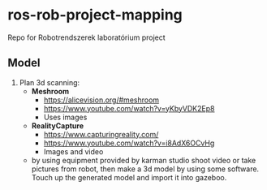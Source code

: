# ros-rob-project-mapping
Repo for Robotrendszerek laboratórium project

## Model
1. Plan 3d scanning:
    - **Meshroom**
        - https://alicevision.org/#meshroom
        - https://www.youtube.com/watch?v=yKbyVDK2Ep8
        - Uses images
    - **RealityCapture**
        - https://www.capturingreality.com/
        - https://www.youtube.com/watch?v=i8AdX6OCvHg
        - Images and video
    - by using equipment provided by karman studio shoot video or take pictures from robot, then make a 3d model by using some software. Touch up the generated model and import it into gazeboo.